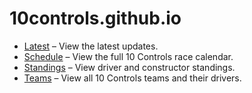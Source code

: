 # 10controls.github.io

- [Latest](https://10controls.github.io/latest.html) – View the latest updates.
- [Schedule](https://10controls.github.io/schedule.html) – View the full 10 Controls race calendar.
- [Standings](https://10controls.github.io/standings.html) – View driver and constructor standings.
- [Teams](https://10controls.github.io/teams.html) – View all 10 Controls teams and their drivers.
